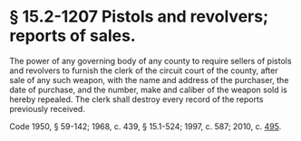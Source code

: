 # § 15.2-1207 Pistols and revolvers; reports of sales.

<p>The power of any governing body of any county to require sellers of pistols and revolvers to furnish the clerk of the circuit court of the county, after sale of any such weapon, with the name and address of the purchaser, the date of purchase, and the number, make and caliber of the weapon sold is hereby repealed. The clerk shall destroy every record of the reports previously received.</p><p>Code 1950, § 59-142; 1968, c. 439, § 15.1-524; 1997, c. 587; 2010, c. <a href='http://lis.virginia.gov/cgi-bin/legp604.exe?101+ful+CHAP0495'>495</a>.</p>